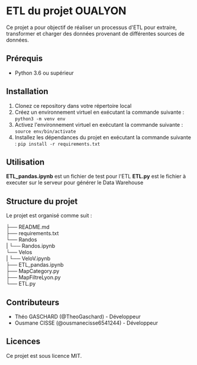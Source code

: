# ETL du projet OUALYON

Ce projet a pour objectif de réaliser un processus d'ETL pour extraire, transformer et charger des données provenant de différentes sources de données.

## Prérequis

- Python 3.6 ou supérieur

## Installation

1. Clonez ce repository dans votre répertoire local
2. Créez un environnement virtuel en exécutant la commande suivante : `python3 -m venv env`
3. Activez l'environnement virtuel en exécutant la commande suivante : `source env/bin/activate`
4. Installez les dépendances du projet en exécutant la commande suivante : `pip install -r requirements.txt`

## Utilisation

**ETL_pandas.ipynb** est un fichier de test pour l'ETL
**ETL.py** est le fichier à executer sur le serveur pour générer le Data Warehouse

## Structure du projet

Le projet est organisé comme suit :

├── README.md  
├── requirements.txt  
└── Randos  
|   └── Randos.ipynb  
└── Velos  
|   └── VeloV.ipynb  
├── ETL_pandas.ipynb  
├── MapCategory.py  
├── MapFiltreLyon.py  
└── ETL.py  

## Contributeurs

- Théo GASCHARD (@TheoGaschard) - Développeur
- Ousmane CISSE (@ousmanecisse6541244) - Développeur

## Licences

Ce projet est sous licence MIT.